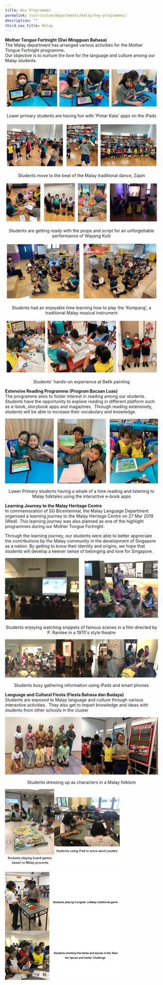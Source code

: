 ```yaml
---
title: Key Programmes
permalink: /curriculum/departments/malay/key-programmes/
description: ""
third_nav_title: Malay
---
```


<p><strong>Mother Tongue Fortnight (Dwi Mingguan Bahasa)</strong>&nbsp;<br>The Malay department has arranged various activities for the Mother Tongue Fortnight programme.&nbsp;<br>Our objective is to nurture the love for the language and culture among our Malay students.</p>
<img src="/images/2021%20ML%20-%20pic%201.jpg">
<p style="text-align: center;">Lower primary students are having fun with 'Pintar Kata' apps on the iPads</p>
<img src="/images/2021%20ML%20-%20pic%202.jpg">
<p style="text-align: center;">Students move to the beat of the Malay traditional dance, Zapin</p>
<img src="/images/2021%20ML%20-%20pic%203.jpg">
<p style="text-align: center;">Students are getting ready with the props and script for an unforgettable performance of Wayang Kulit</p>
<img src="/images/2021%20ML%20-%20pic%204.jpg">
<p style="text-align: center;">Students had an enjoyable time learning how to play the 'Kompang', a traditional Malay musical instrument</p>
<img src="/images/2021%20ML%20-%20pic%205.jpg">
<p style="text-align: center;">Students' hands-on experience at Batik painting</p>
<p><strong>Extensive Reading Programme (Program Bacaan Luas)</strong><br>The programme aims to foster interest in reading among our students.&nbsp; Students have the opportunity to explore reading in different platform such as e-book, storybook apps and magazines.&nbsp; Through reading extensively, students will be able to increase their vocabulary and knowledge.</p>
<img src="/images/tnebook.jpg">
<p style="text-align: center;">Lower Primary students having a whale of a time reading and listening to Malay folktales using the interactive e-book apps</p>
<p><strong>Learning Journey to the Malay Heritage Centre</strong><br>In commemoration of SG Bicentennial, the Malay Language Department organised a learning journey to the Malay Heritage Centre on 27 Mar 2019 (Wed). This learning journey was also planned as one of the highlight programmes during our Mother Tongue Fortnight.&nbsp;</p>
<p class=""><span class="">Through the learning journey, our students were able to better appreciate the contributions by the Malay community in the development of Singapore as a nation. By getting to know their identity and origins, we hope that students will develop a keener sense of belonging and love for Singapore.</span></p>
<img src="/images/tnLJLLLL.jpg">
<p style="text-align: center;">Students enjoying watching snippets of famous scenes in a film directed by P. Ramlee in a 1970's style theatre</p>
<img src="/images/tnMLBusy.jpg">
<p style="text-align: center;">Students busy gathering information using iPads and smart phones</p>
<p><strong>Language and Cultural Fiesta (Fiesta Bahasa dan Budaya)&nbsp;</strong><br>Students are exposed to Malay language and culture through various interactive activities.&nbsp; They also get to impart knowledge and ideas with students from other schools in the cluster</p>
<img src="/images/tnfiesta.jpg">
<p style="text-align: center;">Students dressing up as characters in a Malay folklore</p>
<img src="/images/tniPad%20thing.jpg" 
     style="width:75%">
<img src="/images/tnedit.jpg" 
     style="width:75%">